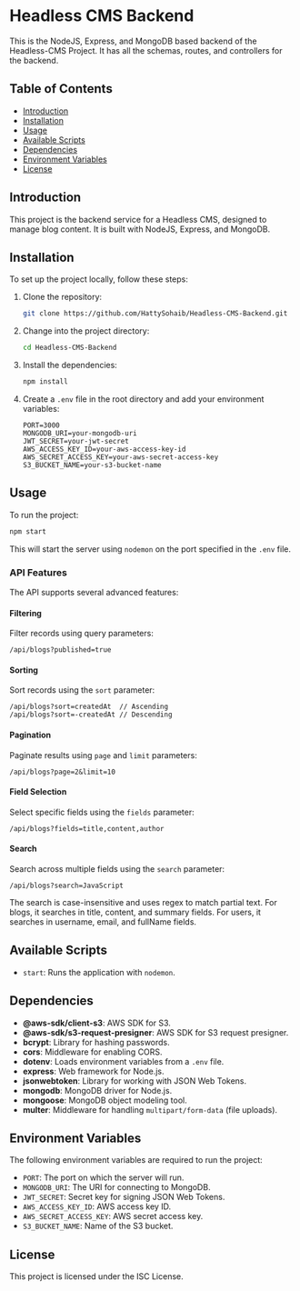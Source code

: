 # Headless CMS Backend

This is the NodeJS, Express, and MongoDB based backend of the Headless-CMS Project. It has all the schemas, routes, and controllers for the backend.

## Table of Contents

- [Introduction](#introduction)
- [Installation](#installation)
- [Usage](#usage)
- [Available Scripts](#available-scripts)
- [Dependencies](#dependencies)
- [Environment Variables](#environment-variables)
- [License](#license)

## Introduction

This project is the backend service for a Headless CMS, designed to manage blog content. It is built with NodeJS, Express, and MongoDB.

## Installation

To set up the project locally, follow these steps:

1. Clone the repository:

   ```sh
   git clone https://github.com/HattySohaib/Headless-CMS-Backend.git
   ```

2. Change into the project directory:

   ```sh
   cd Headless-CMS-Backend
   ```

3. Install the dependencies:

   ```sh
   npm install
   ```

4. Create a `.env` file in the root directory and add your environment variables:
   ```env
   PORT=3000
   MONGODB_URI=your-mongodb-uri
   JWT_SECRET=your-jwt-secret
   AWS_ACCESS_KEY_ID=your-aws-access-key-id
   AWS_SECRET_ACCESS_KEY=your-aws-secret-access-key
   S3_BUCKET_NAME=your-s3-bucket-name
   ```

## Usage

To run the project:

```sh
npm start
```

This will start the server using `nodemon` on the port specified in the `.env` file.

### API Features

The API supports several advanced features:

#### Filtering

Filter records using query parameters:

```
/api/blogs?published=true
```

#### Sorting

Sort records using the `sort` parameter:

```
/api/blogs?sort=createdAt  // Ascending
/api/blogs?sort=-createdAt // Descending
```

#### Pagination

Paginate results using `page` and `limit` parameters:

```
/api/blogs?page=2&limit=10
```

#### Field Selection

Select specific fields using the `fields` parameter:

```
/api/blogs?fields=title,content,author
```

#### Search

Search across multiple fields using the `search` parameter:

```
/api/blogs?search=JavaScript
```

The search is case-insensitive and uses regex to match partial text.
For blogs, it searches in title, content, and summary fields.
For users, it searches in username, email, and fullName fields.

## Available Scripts

- `start`: Runs the application with `nodemon`.

## Dependencies

- **@aws-sdk/client-s3**: AWS SDK for S3.
- **@aws-sdk/s3-request-presigner**: AWS SDK for S3 request presigner.
- **bcrypt**: Library for hashing passwords.
- **cors**: Middleware for enabling CORS.
- **dotenv**: Loads environment variables from a `.env` file.
- **express**: Web framework for Node.js.
- **jsonwebtoken**: Library for working with JSON Web Tokens.
- **mongodb**: MongoDB driver for Node.js.
- **mongoose**: MongoDB object modeling tool.
- **multer**: Middleware for handling `multipart/form-data` (file uploads).

## Environment Variables

The following environment variables are required to run the project:

- `PORT`: The port on which the server will run.
- `MONGODB_URI`: The URI for connecting to MongoDB.
- `JWT_SECRET`: Secret key for signing JSON Web Tokens.
- `AWS_ACCESS_KEY_ID`: AWS access key ID.
- `AWS_SECRET_ACCESS_KEY`: AWS secret access key.
- `S3_BUCKET_NAME`: Name of the S3 bucket.

## License

This project is licensed under the ISC License.
